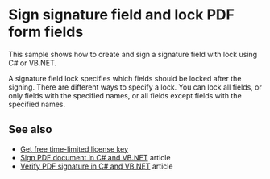 # Sign signature field and lock PDF form fields
This sample shows how to create and sign a signature field with lock using C# or VB.NET.

A signature field lock specifies which fields should be locked after the signing. There are different ways to specify a lock. You can lock all fields, or only fields with the specified names, or all fields except fields with the specified names.

## See also
* [Get free time-limited license key](https://bitmiracle.com/pdf-library/download-pdf-library.aspx)
* [Sign PDF document in C# and VB.NET](https://bitmiracle.com/pdf-library/sign-pdf.aspx) article
* [Verify PDF signature in C# and VB.NET](https://bitmiracle.com/pdf-library/verify-pdf-signature.aspx) article
